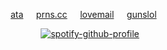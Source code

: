 
<div id="header" align="center">

<div id="header" align="center">

[ata](https://loonatic.atabook.org/)⠀⠀[prns.cc](https://pronouns.cc/@haikaveh)⠀⠀[lovemail](https://rentry.co/lovelystain)⠀⠀[gunslol](https://guns.lol/angelverse)⠀⠀

<div id="header" align="center">

[![spotify-github-profile](https://spotify-github-profile.kittinanx.com/api/view?uid=31titnsabuuzqvisjvzneqdutyra&cover_image=true&theme=natemoo-re&show_offline=false&background_color=ffd1d1&interchange=false&bar_color=C9E0E7&bar_color_cover=false)](https://github.com/kittinan/spotify-github-profile)


